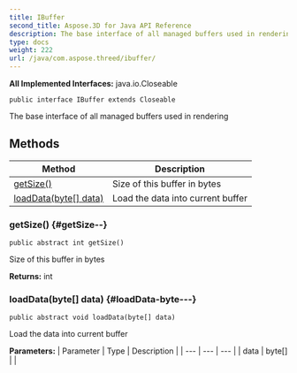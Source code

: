 ```yaml
---
title: IBuffer
second_title: Aspose.3D for Java API Reference
description: The base interface of all managed buffers used in rendering
type: docs
weight: 222
url: /java/com.aspose.threed/ibuffer/
---
```


**All Implemented Interfaces:**
java.io.Closeable
```
public interface IBuffer extends Closeable
```

The base interface of all managed buffers used in rendering
## Methods

| Method | Description |
| --- | --- |
| [getSize()](#getSize--) | Size of this buffer in bytes |
| [loadData(byte[] data)](#loadData-byte---) | Load the data into current buffer |
### getSize() {#getSize--}
```
public abstract int getSize()
```


Size of this buffer in bytes

**Returns:**
int
### loadData(byte[] data) {#loadData-byte---}
```
public abstract void loadData(byte[] data)
```


Load the data into current buffer

**Parameters:**
| Parameter | Type | Description |
| --- | --- | --- |
| data | byte[] |  |

